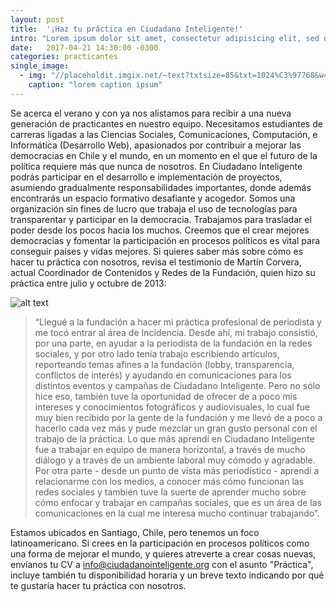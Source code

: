 ```yaml
---
layout: post
title:  '¡Haz tu práctica en Ciudadano Inteligente!'
intro: "Lorem ipsum dolor sit amet, consectetur adipisicing elit, sed do eiusmod tempor incididunt ut labore et dolore magna aliqua. Ut enim ad minim veniam, quis nostrud exercitation ullamco laboris nisi ut aliquip ex ea commodo consequat. Duis aute irure dolor in reprehenderit in voluptate velit esse cillum dolore eu fugiat nulla pariatur. Excepteur sint occaecat cupidatat non proident, sunt in culpa qui officia deserunt mollit anim id est laborum."
date:   2017-04-21 14:30:00 -0300
categories: practicantes
single_image:
  - img: "//placeholdit.imgix.net/~text?txtsize=85&txt=1024%C3%97768&w=1024&h=768"
    caption: "lorem caption ipsum"
---
```

Se acerca el verano y con ya nos alistamos para recibir a una nueva generación de practicantes en nuestro equipo. Necesitamos estudiantes de carreras ligadas a las Ciencias Sociales, Comunicaciones, Computación, e Informática (Desarrollo Web), apasionados por contribuir a mejorar las democracias en Chile y el mundo, en un momento en el que el futuro de la política requiere más que nunca de nosotros.
En Ciudadano Inteligente podrás participar en el desarrollo e implementación de proyectos, asumiendo gradualmente responsabilidades importantes, donde además encontrarás un espacio formativo desafiante y acogedor. Somos una organización sin fines de lucro que trabaja el uso de tecnologías para transparentar y participar en la democracia. Trabajamos para trasladar el poder desde los pocos hacia los muchos. Creemos que el crear mejores democracias y fomentar la participación en procesos políticos es vital para conseguir países y vidas mejores.
Si quieres saber más sobre cómo es hacer tu práctica con nosotros, revisa el testimonio de Martín Corvera, actual Coordinador de Contenidos y Redes de la Fundación, quien hizo su práctica entre julio y octubre de 2013:

![alt text](https://raw.githubusercontent.com/ciudadanointeligente/ciudadanointeligente.github.io/master/assets/img/team/martin.jpg "Martín Corvera")

> “Llegué a la fundación a hacer mi práctica profesional de periodista y me tocó entrar al área de Incidencia. Desde ahí, mi trabajo consistió, por una parte, en ayudar a la periodista de la fundación en la redes sociales, y por otro lado tenía trabajo escribiendo artículos, reporteando temas afines a la fundación (lobby, transparencia, conflictos de interés) y ayudando en comunicaciones para los distintos eventos y campañas de Ciudadano Inteligente. Pero no sólo hice eso, también tuve la oportunidad de ofrecer de a poco mis intereses y conocimientos fotográficos y audiovisuales, lo cual fue muy bien recibido por la gente de la fundación y me llevó de a poco a hacerlo cada vez más y pude mezclar un gran gusto personal con el trabajo de la práctica. Lo que más aprendí en Ciudadano Inteligente fue a trabajar en equipo de manera horizontal, a través de mucho diálogo y a través de un ambiente laboral muy cómodo y agradable. Por otra parte - desde un punto de vista más periodístico - aprendí a relacionarme con los medios, a conocer más cómo funcionan las redes sociales y también tuve la suerte de aprender mucho sobre cómo enfocar y trabajar en campañas sociales, que es un área de las comunicaciones en la cual me interesa mucho continuar trabajando”.

Estamos ubicados en Santiago, Chile, pero tenemos un foco latinoamericano. Si crees en la participación en procesos políticos como una forma de mejorar el mundo, y quieres atreverte a crear cosas nuevas, envíanos tu CV a info@ciudadanointeligente.org con el asunto "Práctica", incluye también tu disponibilidad horaria y un breve texto indicando por qué te gustaría hacer tu práctica con nosotros.
